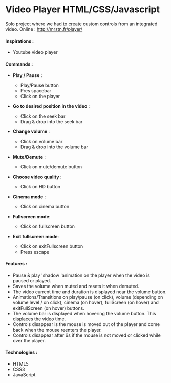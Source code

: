 
# Video Player HTML/CSS/Javascript
Solo project where we had to create custom controls from an integrated video.
Online : http://mrstn.fr/player/

#### Inspirations :
- Youtube video player

#### Commands :
 - **Play / Pause** :  
	 - Play/Pause button
	 - Pres spacebar
	 - Click on the player
	 
 - **Go to desired position in the video** :
	 - Click on the seek bar
	 - Drag & drop into the seek bar
	 
 - **Change volume** :
	 - Click on volume bar
	 - Drag & drop into the volume bar
	 
 - **Mute/Demute** :
	 - Click on mute/demute button
	 
 - **Choose video quality** :
	 - Click on HD button
	 
 - **Cinema mode** :
	 - Click on cinema button
	 
 - **Fullscreen mode**:
	 - Click on fullscreen button
	 
 - **Exit fullscreen mode**:
	 - Click on exitFullscreen button
	 - Press escape

#### Features :

 - Pause & play 'shadow 'animation on the player when the video is paused or played. 
 - Saves the volume when muted and resets it when demuted.
 - The video current time and duration is displayed near the volume button.
 - Animations/Transitions on play/pause (on click), volume (depending on volume level / on click), cinema (on hover), fullScreen (on hover) and exitFullScreen (on hover) buttons.
 - The volume bar is displayed when hovering the volume button. This displaces the video time.
 - Controls disappear is the mouse is moved out of the player and come back when the mouse reenters the player. 
 - Controls disappear after 6s if the mouse is not moved or clicked while over the player.

#### Technologies :

 - HTML5
 - CSS3
 - JavaScript

	